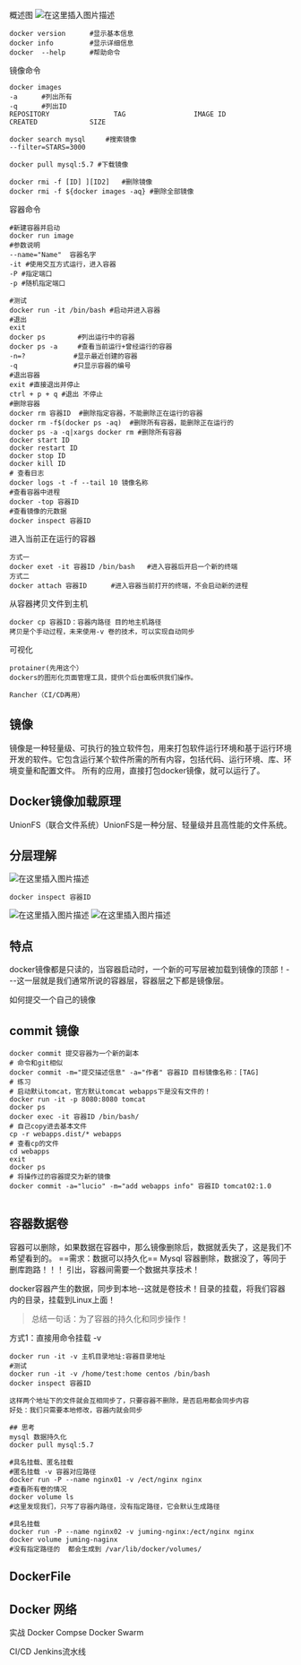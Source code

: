 概述图
![在这里插入图片描述](https://img-blog.csdnimg.cn/2021071616212269.png?x-oss-process=image/watermark,type_ZmFuZ3poZW5naGVpdGk,shadow_10,text_aHR0cHM6Ly9ibG9nLmNzZG4ubmV0L2NzZG4xMDUwMDU2MDIy,size_16,color_FFFFFF,t_70)

```shell
docker version  	#显示基本信息
docker info			#显示详细信息
docker  --help   	#帮助命令
```
镜像命令
```shell
docker images
-a 		#列出所有
-q		#列出ID
REPOSITORY                TAG                 IMAGE ID            CREATED             SIZE

docker search mysql 	#搜索镜像
--filter=STARS=3000

docker pull	mysql:5.7 #下载镜像

docker rmi -f [ID] ][ID2]	#删除镜像
docker rmi -f ${docker images -aq} #删除全部镜像
```

容器命令
```shell
#新建容器并启动
docker run image
#参数说明
--name="Name"  容器名字
-it #使用交互方式运行，进入容器
-P #指定端口
-p #随机指定端口

#测试
docker run -it /bin/bash #启动并进入容器
#退出
exit
docker ps        #列出运行中的容器
docker ps -a	 #查看当前运行+曾经运行的容器
-n=? 			#显示最近创建的容器
-q       		#只显示容器的编号
#退出容器
exit #直接退出并停止
ctrl + p + q #退出 不停止
#删除容器
docker rm 容器ID  #删除指定容器，不能删除正在运行的容器
docker rm -f$(docker ps -aq)  #删除所有容器，能删除正在运行的	
docker ps -a -q|xargs docker rm #删除所有容器
docker start ID
docker restart ID
docker stop ID
docker kill ID
# 查看日志
docker logs -t -f --tail 10 镜像名称
#查看容器中进程 
docker -top 容器ID
#查看镜像的元数据
docker inspect 容器ID
```
进入当前正在运行的容器
```shell
方式一
docker exet -it 容器ID /bin/bash   #进入容器后开启一个新的终端
方式二
docker attach 容器ID	 	#进入容器当前打开的终端，不会启动新的进程
```

从容器拷贝文件到主机
```shell
docker cp 容器ID：容器内路径 目的地主机路径
拷贝是个手动过程，未来使用-v 卷的技术，可以实现自动同步
```
可视化
```shell
protainer(先用这个）
dockers的图形化页面管理工具，提供个后台面板供我们操作。

Rancher（CI/CD再用）
```
## 镜像
镜像是一种轻量级、可执行的独立软件包，用来打包软件运行环境和基于运行环境开发的软件。它包含运行某个软件所需的所有内容，包括代码、运行环境、库、环境变量和配置文件。
所有的应用，直接打包docker镜像，就可以运行了。
## Docker镜像加载原理
UnionFS（联合文件系统）UnionFS是一种分层、轻量级并且高性能的文件系统。
## 分层理解
![在这里插入图片描述](https://img-blog.csdnimg.cn/20210721143411114.png?x-oss-process=image/watermark,type_ZmFuZ3poZW5naGVpdGk,shadow_10,text_aHR0cHM6Ly9ibG9nLmNzZG4ubmV0L2NzZG4xMDUwMDU2MDIy,size_16,color_FFFFFF,t_70)
```shell
docker inspect 容器ID
```
![在这里插入图片描述](https://img-blog.csdnimg.cn/20210721143445618.png?x-oss-process=image/watermark,type_ZmFuZ3poZW5naGVpdGk,shadow_10,text_aHR0cHM6Ly9ibG9nLmNzZG4ubmV0L2NzZG4xMDUwMDU2MDIy,size_16,color_FFFFFF,t_70)
![在这里插入图片描述](https://img-blog.csdnimg.cn/20210721144003419.png?x-oss-process=image/watermark,type_ZmFuZ3poZW5naGVpdGk,shadow_10,text_aHR0cHM6Ly9ibG9nLmNzZG4ubmV0L2NzZG4xMDUwMDU2MDIy,size_16,color_FFFFFF,t_70)
 
## 特点
docker镜像都是只读的，当容器启动时，一个新的可写层被加载到镜像的顶部！---这一层就是我们通常所说的容器层，容器层之下都是镜像层。

如何提交一个自己的镜像
## commit 镜像
```shell
docker commit 提交容器为一个新的副本
# 命令和git相似
docker commit -m="提交描述信息" -a="作者" 容器ID 目标镜像名称：[TAG]
# 练习
# 启动默认tomcat，官方默认tomcat webapps下是没有文件的！
docker run -it -p 8080:8080 tomcat
docker ps
docker exec -it 容器ID /bin/bash/
# 自己copy进去基本文件
cp -r webapps.dist/* webapps
# 查看cp的文件
cd webapps 
exit
docker ps 
# 将操作过的容器提交为新的镜像
docker commit -a="lucio" -m="add webapps info" 容器ID tomcat02:1.0
	 
```
## 容器数据卷
容器可以删除，如果数据在容器中，那么镜像删除后，数据就丢失了，这是我们不希望看到的。
==需求：数据可以持久化==
Mysql 容器删除，数据没了，等同于删库跑路！！！
引出，容器间需要一个数据共享技术！

docker容器产生的数据，同步到本地--这就是卷技术！目录的挂载，将我们容器内的目录，挂载到Linux上面！
> 总结一句话：为了容器的持久化和同步操作！

方式1：直接用命令挂载 -v
```shell
docker run -it -v 主机目录地址:容器目录地址
#测试
docker run -it -v /home/test:home centos /bin/bash
docker inspect 容器ID

这样两个地址下的文件就会互相同步了，只要容器不删除，是否启用都会同步内容
好处：我们只需要本地修改，容器内就会同步

## 思考
mysql 数据持久化
docker pull mysql:5.7

#具名挂载、匿名挂载
#匿名挂载 -v 容器对应路径
docker run -P --name nginx01 -v /ect/nginx nginx
#查看所有卷的情况
docker volume ls
#这里发现我们，只写了容器内路径，没有指定路径，它会默认生成路径

#具名挂载 
docker run -P --name nginx02 -v juming-nginx:/ect/nginx nginx
docker volume juming-naginx
#没有指定路径的  都会生成到 /var/lib/docker/volumes/
```



## DockerFile

## Docker 网络

实战
Docker Compse
Docker Swarm

CI/CD Jenkins流水线
